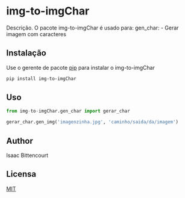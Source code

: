 # img-to-imgChar

Descrição.
O pacote img-to-imgChar é usado para:
    gen_char:
        - Gerar imagem com caracteres

## Instalação

Use o gerente de pacote [pip](https://pip.pypa.io/en/stable/) para instalar o img-to-imgChar

```bash
pip install img-to-imgChar
```


## Uso

```python
from img-to-imgChar.gen_char import gerar_char

gerar_char.gen_img('imagenzinha.jpg', 'caminho/saida/da/imagem')

```

## Author
Isaac Bittencourt

## Licensa
[MIT](https://choosealicense.com/licenses/mit/)